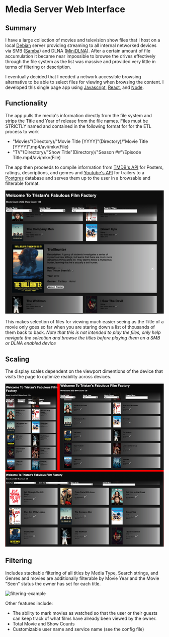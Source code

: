 # Media Server Web Interface

## Summary
I have a large collection of movies and television show files that I host on a local [Debian](https://www.debian.org) server providing streaming to all internal networked devices via SMB ([Samba](https://www.samba.org)) and DLNA ([MiniDLNA](https://help.ubuntu.com/community/MiniDLNA)). After a certain amount of file accumulation it became near impossible to browse the drives effectively through the file system as the list was massive and provided very little in terms of filtering or description.

I eventually decided that I needed a network accessible browsing alternative to be able to select files for viewing when browsing the content. I developed this single page app using [Javascript](https://www.javascript.com), [React](https://reactjs.org), and [Node](https://nodejs.org/en/).

## Functionality
The app pulls the media's information directly from the file system and strips the Title and Year of release from the file names. Files must be STRICTLY named and contained in the following format for for the ETL process to work

- "Movies"(Directory)/"Movie Title [YYYY]"(Directory)/"Movie Title [YYYY]".mp4/avi/mkv(File)
- "TV"(Directory)/"Show Title"(Directory)/"Season ##"/Episode Title.mp4/avi/mkv(File)

The app then proceeds to compile information from [TMDB's API](https://developers.themoviedb.org/3/getting-started/introduction) for Posters, ratings, descriptions, and genres and [Youtube's API](https://developers.google.com/youtube/v3) for trailers to a [Postgres](https://www.postgresql.org) database and serves them up to the user in a browsable and filterable format.

![expanded-info-example](/img/expanded-information-example.png)

This makes selection of files for viewing much easier seeing as the Title of a movie only goes so far when you are staring down a list of thousands of them back to back. _Note that this is not intended to play the files, only help navigate the selection and browse the titles before playing them on a SMB or DLNA enabled device_

## Scaling
The display scales dependent on the viewport dimentions of the device that visits the page to optimize reability across devices.

![Scaling-Example](/img/scaling-example.png)

## Filtering
Includes stackable filtering of all titles by Media Type, Search strings, and Genres and movies are additionally filterable by Movie Year and the Movie "Seen" status the owner has set for each title.

![filtering-example](/img/filtering-example.gif)

Other features include:

- The ability to mark movies as watched so that the user or their guests can keep track of what films have already been viewed by the owner.
- Total Movie and Show Counts
- Customizable user name and service name (see the config file)
